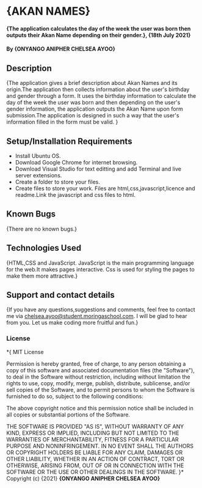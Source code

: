 # {AKAN NAMES}
#### {The application calculates the day of the week the user was born then outputs their Akan Name depending on their gender.}, {18th July 2021}
#### By **{ONYANGO ANIPHER CHELSEA AYOO}**
## Description
{The application gives a brief description about Akan Names and its origin.The application then collects information about the user's birthday and gender through a form. It uses the birthday information to calculate the day of the week the user was born and then depending on the user's gender information, the application outputs the Akan Name upon form submission.The application is designed in such a way that the user's information filled in the form must be valid. }
## Setup/Installation Requirements
* Install Ubuntu OS.
* Download Google Chrome for internet browsing.
* Download Visual Studio for text editting and add Terminal and live server extensions.
* Create a folder to store your files.
* Create files to store your work. Files are html,css,javascript,licence and readme.Link the javascript and css files to html.
## Known Bugs
{There are no known bugs.}
## Technologies Used
{HTML,CSS and JavaScript. JavaScript is the main programming language for the web.It makes pages interactive. Css is used for styling the pages to make them more attractive.}
## Support and contact details
{If you have any questions,suggestions and comments, feel free to contact me via chelsea.ayoo@student.moringaschool.com. I will be glad to hear from you. Let us make coding more fruitful and fun.}
### License
*{
    MIT License

Permission is hereby granted, free of charge, to any person obtaining a copy
of this software and associated documentation files (the "Software"), to deal
in the Software without restriction, including without limitation the rights
to use, copy, modify, merge, publish, distribute, sublicense, and/or sell
copies of the Software, and to permit persons to whom the Software is
furnished to do so, subject to the following conditions:

The above copyright notice and this permission notice shall be included in all
copies or substantial portions of the Software.

THE SOFTWARE IS PROVIDED "AS IS", WITHOUT WARRANTY OF ANY KIND, EXPRESS OR
IMPLIED, INCLUDING BUT NOT LIMITED TO THE WARRANTIES OF MERCHANTABILITY,
FITNESS FOR A PARTICULAR PURPOSE AND NONINFRINGEMENT. IN NO EVENT SHALL THE
AUTHORS OR COPYRIGHT HOLDERS BE LIABLE FOR ANY CLAIM, DAMAGES OR OTHER
LIABILITY, WHETHER IN AN ACTION OF CONTRACT, TORT OR OTHERWISE, ARISING FROM,
OUT OF OR IN CONNECTION WITH THE SOFTWARE OR THE USE OR OTHER DEALINGS IN THE
SOFTWARE.
}*
Copyright (c) {2021} **{ONYANGO ANIPHER CHELSEA AYOO}**
  